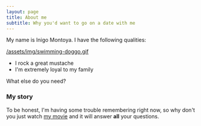 ```yaml
---
layout: page
title: About me
subtitle: Why you'd want to go on a date with me
---
```


My name is Inigo Montoya. I have the following qualities:

[/assets/img/swimming-doggo.gif](https://tenor.com/es/ver/swimming-doggo-dogge-doggie-dog-gif-5870082)

- I rock a great mustache
- I'm extremely loyal to my family

What else do you need?

### My story

To be honest, I'm having some trouble remembering right now, so why don't you just watch [my movie](https://en.wikipedia.org/wiki/The_Princess_Bride_%28film%29) and it will answer **all** your questions.
